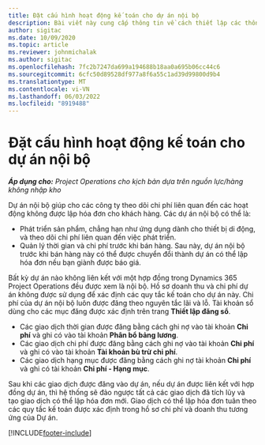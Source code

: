 ```yaml
---
title: Đặt cấu hình hoạt động kế toán cho dự án nội bộ
description: Bài viết này cung cấp thông tin về cách thiết lập các thông lệ kế toán cho các dự án nội bộ trong Hoạt động Dự án.
author: sigitac
ms.date: 10/09/2020
ms.topic: article
ms.reviewer: johnmichalak
ms.author: sigitac
ms.openlocfilehash: 7fc2b7247da699a194688b18aa0a695b06cc44c6
ms.sourcegitcommit: 6cfc50d89528df977a8f6a55c1ad39d99800d9b4
ms.translationtype: MT
ms.contentlocale: vi-VN
ms.lasthandoff: 06/03/2022
ms.locfileid: "8919488"
---
```

# <a name="configure-accounting-for-internal-projects"></a>Đặt cấu hình hoạt động kế toán cho dự án nội bộ

_**Áp dụng cho:** Project Operations cho kịch bản dựa trên nguồn lực/hàng không nhập kho_

Dự án nội bộ giúp cho các công ty theo dõi chi phí liên quan đến các hoạt động không được lập hóa đơn cho khách hàng. Các dự án nội bộ có thể là:

- Phát triển sản phẩm, chẳng hạn như ứng dụng dành cho thiết bị di động, và theo dõi chi phí liên quan đến việc phát triển.
- Quản lý thời gian và chi phí trước khi bán hàng. Sau này, dự án nội bộ trước khi bán hàng này có thể được chuyển đổi thành dự án có thể lập hóa đơn nếu bạn giành được báo giá.

Bất kỳ dự án nào không liên kết với một hợp đồng trong Dynamics 365 Project Operations đều được xem là nội bộ. Hồ sơ doanh thu và chi phí dự án không được sử dụng để xác định các quy tắc kế toán cho dự án này. Chi phí của dự án nội bộ luôn được đăng theo nguyên tắc lãi và lỗ. Tài khoản sổ dùng cho các mục đăng được xác định trên trang **Thiết lập đăng sổ**.

- Các giao dịch thời gian được đăng bằng cách ghi nợ vào tài khoản **Chi phí** và ghi có vào tài khoản **Phân bổ bảng lương**.
- Các giao dịch chi phí được đăng bằng cách ghi nợ vào tài khoản **Chi phí** và ghi có vào tài khoản **Tài khoản bù trừ chi phí**.
- Các giao dịch hạng mục được đăng bằng cách ghi nợ tài khoản **Chi phí** và ghi có tài khoản **Chi phí - Hạng mục**.

Sau khi các giao dịch được đăng vào dự án, nếu dự án được liên kết với hợp đồng dự án, thì hệ thống sẽ đảo ngược tất cả các giao dịch đã tích lũy và tạo giao dịch có thể lập hóa đơn mới. Giao dịch có thể lập hóa đơn tuân theo các quy tắc kế toán được xác định trong hồ sơ chi phí và doanh thu tương ứng của Dự án.




[!INCLUDE[footer-include](../includes/footer-banner.md)]
